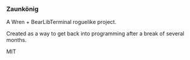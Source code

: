 ### Zaunkönig

A Wren + BearLibTerminal roguelike project.

Created as a way to get back into programming after a break of several months. 

MIT